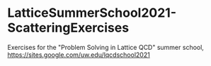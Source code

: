 # LatticeSummerSchool2021-ScatteringExercises

Exercises for the "Problem Solving in Lattice QCD" summer school, 
https://sites.google.com/uw.edu/lqcdschool2021

<!--

## Outline

* Few notebooks with many examples/ exercises? (Keegan votes for this)
* Many notebooks focusing on subtopics?

* Only do $S$ wave, maybe some bonus exercises in higher waves

Here is a rough outline for the exercises:
### Scattering
* Brief review on complex analysis: branch cuts, poles, contour integrals
* Two-particle kinematics: energies/ momenta, two-body phase space
* Two-body scattering amplitudes: Breit-Wigner, Effective range, plots on real axis, unitarity, phases
* Analytic continuation: bound/virtual/resonant states, branch cuts, pole finding, residues

### Finite-Volume Scattering
* Free spectrum: plot free spectrum, counting of contributing shells, moving frames shift spectra
* Luscher function: Derive KSS Zeta function, plot for given parameters, recover free spectrum from poles of Zeta
* Interacting spectrum: Given amplitude (BW or ERE), plot FV spectrum
* Toy data analysis: Given some data, use QC to determine scattering parameters
* MAYBE: some data analysis tools - Jackknife sampling, maybe wrap with Toy data analysis

### Photoproduction
* Single hadron Lorentz decomposition of form-factors
* 1+J->2: Lorentz decomposition, analytic representation, Watson's theorem
* FV: LL factors, trace relation

-->